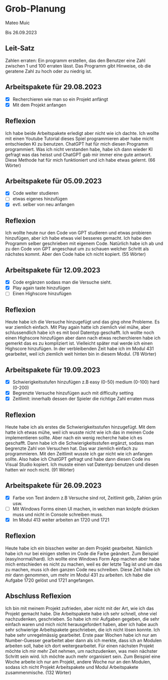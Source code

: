 # Grob-Planung

Mateo Muic

Bis 26.09.2023

## Leit-Satz

Zahlen erraten: Ein programm erstellen, das den Benutzer eine Zahl zwischen 1 und 100 erraten lässt. Das Programm gibt Hinweise, ob die geratene Zahl zu hoch oder zu niedrig ist.

## Arbeitspakete für 29.08.2023
- [x] Recherchieren wie man so ein Projekt anfängt
- [x] Mit dem Projekt anfangen

## Reflexion
Ich habe beide Arbeitspakete erledigt aber nicht wie ich dachte. Ich wollte mit einen Youtube Tutorial dieses Spiel programmieren aber habe micht entschieden KI zu benutzen. ChatGPT hat für mich diesen Programm programmiert. Was ich nicht verstanden habe, habe ich dann wieder KI gefragt was das heisst und ChatGPT gab mir immer eine gute antwort. Diese Methode hat für mich funktioniert und ich habe etwas gelernt. (66 Wörter)

## Arbeitspakete für 05.09.2023

- [x] Code weiter studieren
- [ ] etwas eigenes hinzufügen
- [x] evtl. selber von neu anfangen

## Reflexion
Ich wollte heute nur den Code von GPT studieren und etwas probieren hinzufügen, aber ich habe etwas viel besseres gemacht. Ich habe den Programm selber geschrieben mit eigenem Code. Natürlich habe ich ab und zu 
den Code von GPT angeschaut um zu schauen welcher Schritt als nächstes kommt. Aber den Code habe ich nicht kopiert. (55 Wörter)

## Arbeitspakete für 12.09.2023

- [x] Code ergänzen sodass man die Versuche sieht.
- [x] Play again taste hinzufügen
- [ ] Einen Highscore hinzufügen

## Reflexion 
Heute habe ich die Versuche hinzugefügt und das ging ohne Probleme. Es war ziemlich einfach. Mit Play again hatte ich ziemlich viel mühe, aber schlussendlich habe ich es mit bool Datentyp geschafft. Ich wollte noch einen Highscore hinzufügen aber dann nach etwas recherchieren habe ich gemerkt das es zu kompliziert ist. Vielleicht später mal werde ich einen Highscore hinzufügen. In der verbleibenden Zeit habe ich im Modul 431 gearbeitet, weil ich ziemlich weit hinten bin in diesem Modul. (78 Wörter)

## Arbeitspakete für 19.09.2023

- [x] Schwierigkeitsstufen hinzufügen z.B easy (0-50) medium (0-100) hard (0-200)
- [x] Begrenzte Versuche hinzufügen auch mit difficulty setting
- [x] Zeitlimit: innerhalb dessen der Spieler die richtige Zahl erraten muss

## Reflexion
Heute habe ich als erstes die Schwierigkeitsstufen hinzugefügt. Mit dem hatte ich etwas mühe, weil ich wusste nicht wie ich das in meinen Code implementieren sollte. Aber nach ein wenig recherche habe ich es geschafft. Dann habe ich die Schwierigkeitsstufen ergänzt, sodass man begrenzte Zahl von Versuchen hat. Das war ziemlich einfach zu programmieren. Mit den Zeitlimit wusste ich gar nicht wie ich anfangen sollte. Also habe ich ChatGPT gefragt und habe dann diesen Code ins Visual Studio kopiert. Ich musste einen vat Datentyp benutzen und diesen hatten wir noch nicht. (91 Wörter)

## Arbeitspakete für 26.09.2023
- [x] Farbe von Text ändern z.B Versuche sind rot, Zeitlimit gelb, Zahlen grün usw.
- [ ] Mit Windows Forms einen UI machen, in welchen man knöpfe drücken muss und nicht in Console schreiben muss.
- [x] Im Modul 413 weiter arbeiten an 1720 und 1721

## Reflexion
Heute habe ich ein bisschen weiter an dem Projekt gearbeitet. Nämlich habe ich nur bei einigen stellen im Code die Farbe geändert. Zum Beispiel (easy/normal/hard). Ich wollte eine Windows Form App machen aber habe mich entschieden es nicht zu machen, weil es der letzte Tag ist und um das zu machen, muss ich den ganzen Code neu schreiben. Diese Zeit habe ich mir dann genommen, um mehr im Modul 431 zu arbeiten. Ich habe die Aufgabe 1720 gelöst und 1721 angefangen. 

## Abschluss Reflexion
Ich bin mit meinem Projekt zufrieden, aber nicht mit der Art, wie ich das Projekt gemacht habe. Die Arbeitspakete habe ich sehr schnell, ohne viel nachzudenken, geschrieben. So habe ich mir Aufgaben gegeben, die sehr einfach waren und mich nicht herausgefordert haben, aber ich habe auch sehr schwierige Arbeitspakete geschrieben, die ich nicht lösen konnte. Ich habe sehr unregelmässig gearbeitet. Erste paar Wochen habe ich nur am Number-Guesser gearbeitet aber dann als ich merkte, dass ich an Modulen arbeiten soll, habe ich dort weitergearbeitet.  Für einen nächsten Projekt möchte ich mir mehr Zeit nehmen, um nachzudenken, was mein nächster Schritt sein wird. Ich möchte auch mehr organisiert sein. Zum Beispiel eine Woche arbeite ich nur am Projekt, andere Woche nur an den Modulen, sodass ich nicht Projekt Arbeitspakete und Modul Arbeitspakete zusammenmische. (132 Wörter)

